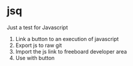 # jsq
 
Just a test for Javascript
1) Link a button to an execution of javascript
2) Export js to raw git
3) Import the js link to freeboard developer area
4) Use with button

